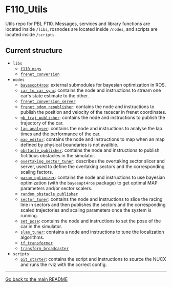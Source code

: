 # F110_Utils

Utils repo for PBL F110. Messages, services and library functions are located inside `/libs`, rosnodes are located inside `/nodes`, and scripts are located inside `/scripts`.

## Current structure
  - `libs`
    - [`f110_msgs`](./libs/f110_msgs/README.md)
    - [`frenet_conversion`](./libs/frenet_conversion/README.md)
  - `nodes`
    - [`bayesopt4ros`](./nodes/bayesopt4ros/README.md): external submodules for bayesian optimization in ROS.
    - [`car_to_car_sync`](./nodes/car_to_car_sync/README.md): contains the node and instructions to stream one car's state estimate to the other.
    - [`frenet_conversion_server`](./nodes/frenet_conversion_server/README.md)
    - [`frenet_odom_republisher`](./nodes/frenet_odom_republisher/README.md): contains the node and instructions to publish the position and velocity of the racecar in frenet coordinates.
    - [`gb_traj_publisher`](./nodes/gb_traj_publisher/README.md): contains the node and instructions to publish the trajectory of the car. 
    - [`lap_analyser`](./nodes/lap_analyser/README.md): contains the node and instructions to analyse the lap times and the performance of the car.
    - [`map_editor`](./nodes/map_editor/README.md): contains the node and instructions to map when an map defined by physical boundaries is not availble.
    - [`obstacle_publisher`](./nodes/obstacle_publisher/README.md): contains the node and instructions to publish fictitious obstacles in the simulator.
    - [`overtaking_sector_tuner`](./nodes/overtaking_sector_tuner/README.md): describes the overtaking sector slicer and server, used to define the overtaking sectors and the corresponding scaling factors.
    - [`param_optimizer`](./nodes/param_optimizer/README.md): contains the node and instructions to use bayesian optimization (with the `bayesopt4ros` package) to get optimal MAP parameters and/or sector scalers.
    - [`random_obstacle_publisher`](./nodes/random_obstacle_publisher/README.md)
    - [`sector_tuner`](./nodes/sector_tuner/README.md): contains the node and instructions to slice the racing line in sectors and then publishes the sectors and the corresponding scaled trajectories and scaling parameters once the system is running.
    - [`set_pose`](./nodes/set_pose/README.md): contains the node and instructions to set the pose of the car in the simulator.
    - [`slam_tuner`](./nodes/slam_tuner/README.md): contains a node and instructions to tune the localization algorithms.
    - [`tf_transformer`](./nodes/tf_transformer/README.md)
    - [`transform_broadcaster`](./nodes/transform_broadcaster/README.md)
  - `scripts`
    - [`pit_starter`](./scripts/pit_starter/README.md): contains the script and instructions to source the NUCX and runs the rviz with the correct config.

---
[Go back to the main README](../README.md)

